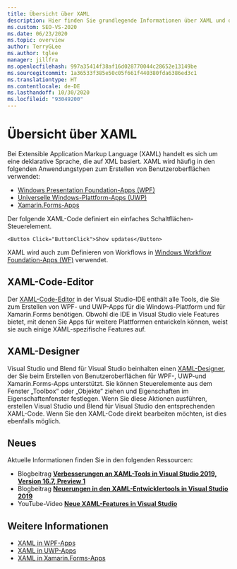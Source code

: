 ```yaml
---
title: Übersicht über XAML
description: Hier finden Sie grundlegende Informationen über XAML und den XAML-Code-Editor sowie XAML-Designer-Tools in Visual Studio.
ms.custom: SEO-VS-2020
ms.date: 06/23/2020
ms.topic: overview
author: TerryGLee
ms.author: tglee
manager: jillfra
ms.openlocfilehash: 997a35414f38af16d028770044c28652e13149be
ms.sourcegitcommit: 1a36533f385e50c05f661f440380fda6386ed3c1
ms.translationtype: HT
ms.contentlocale: de-DE
ms.lasthandoff: 10/30/2020
ms.locfileid: "93049200"
---
```

# <a name="overview-of-xaml"></a>Übersicht über XAML

Bei Extensible Application Markup Language (XAML) handelt es sich um eine deklarative Sprache, die auf XML basiert. XAML wird häufig in den folgenden Anwendungstypen zum Erstellen von Benutzeroberflächen verwendet:

- [Windows Presentation Foundation-Apps (WPF)](/dotnet/framework/wpf/advanced/xaml-in-wpf)
- [Universelle Windows-Plattform-Apps (UWP)](/windows/uwp/xaml-platform/xaml-overview)
- [Xamarin.Forms-Apps](/xamarin/xamarin-forms/xaml/)

Der folgende XAML-Code definiert ein einfaches Schaltflächen-Steuerelement.

```xaml
<Button Click="ButtonClick">Show updates</Button>
```

XAML wird auch zum Definieren von Workflows in [Windows Workflow Foundation-Apps (WF)](/dotnet/framework/windows-workflow-foundation/serializing-workflows-and-activities-to-and-from-xaml) verwendet.

## <a name="xaml-code-editor"></a>XAML-Code-Editor

Der [XAML-Code-Editor](xaml-code-editor.md) in der Visual Studio-IDE enthält alle Tools, die Sie zum Erstellen von WPF- und UWP-Apps für die Windows-Plattform und für Xamarin.Forms benötigen. Obwohl die IDE in Visual Studio viele Features bietet, mit denen Sie Apps für weitere Plattformen entwickeln können, weist sie auch einige XAML-spezifische Features auf.

## <a name="xaml-designer"></a>XAML-Designer

Visual Studio und Blend für Visual Studio beinhalten einen [XAML-Designer](creating-a-ui-by-using-xaml-designer-in-visual-studio.md), der Sie beim Erstellen von Benutzeroberflächen für WPF-, UWP-und Xamarin.Forms-Apps unterstützt. Sie können Steuerelemente aus dem Fenster „Toolbox“ oder „Objekte“ ziehen und Eigenschaften im Eigenschaftenfenster festlegen. Wenn Sie diese Aktionen ausführen, erstellen Visual Studio und Blend für Visual Studio den entsprechenden XAML-Code. Wenn Sie den XAML-Code direkt bearbeiten möchten, ist dies ebenfalls möglich.

## <a name="whats-new"></a>Neues

Aktuelle Informationen finden Sie in den folgenden Ressourcen:

- Blogbeitrag **[Verbesserungen an XAML-Tools in Visual Studio 2019, Version 16.7, Preview 1](https://devblogs.microsoft.com/visualstudio/improvements-to-xaml-tooling-in-visual-studio-2019-version-16-7-preview-1/)**
- Blogbeitrag **[Neuerungen in den XAML-Entwicklertools in Visual Studio 2019](https://devblogs.microsoft.com/visualstudio/whats-new-in-xaml-developer-tools-in-visual-studio-2019-for-wpf-uwp/)**
- YouTube-Video **[Neue XAML-Features in Visual Studio](https://youtu.be/yI9OyA4ZM2E)**

## <a name="see-also"></a>Weitere Informationen

- [XAML in WPF-Apps](/dotnet/framework/wpf/advanced/xaml-in-wpf)
- [XAML in UWP-Apps](/windows/uwp/xaml-platform/xaml-overview)
- [XAML in Xamarin.Forms-Apps](/xamarin/xamarin-forms/xaml/)
